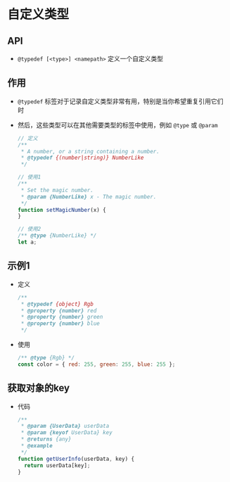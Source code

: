 # 自定义类型

## API

+ `@typedef [<type>] <namepath>` 定义一个自定义类型

## 作用

+ `@typedef` 标签对于记录自定义类型非常有用，特别是当你希望重复引用它们时
+ 然后，这些类型可以在其他需要类型的标签中使用，例如 `@type` 或 `@param`

  ```js
  // 定义
  /**
   * A number, or a string containing a number.
   * @typedef {(number|string)} NumberLike
   */

  // 使用1
  /**
   * Set the magic number.
   * @param {NumberLike} x - The magic number.
   */
  function setMagicNumber(x) {
  }

  // 使用2
  /** @type {NumberLike} */
  let a;
  ```

## 示例1

+ 定义

  ```js
  /**
   * @typedef {object} Rgb
   * @property {number} red
   * @property {number} green
   * @property {number} blue
   */
  ```

+ 使用

  ```js
  /** @type {Rgb} */
  const color = { red: 255, green: 255, blue: 255 };
  ```

## 获取对象的key

+ 代码

  ```js
  /**
   * @param {UserData} userData
   * @param {keyof UserData} key
   * @returns {any}
   * @example
   */
  function getUserInfo(userData, key) {
    return userData[key];
  }
  ```
